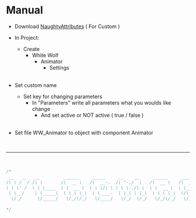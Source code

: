 # Manual

* Download [NaughtyAttributes](https://github.com/dbrizov/NaughtyAttributes) ( For Custom )

* In Project:
    - Create
        - White Wolf
            - Animator
                - Settings
<br /><br />
* Set custom name
    - Set key for changing parameters
        - In "Parameters" write all parameters what you woulds like change
            - And set active or NOT active ( true / false )
<br /><br />
* Set file WW_Animator to object with component Animator

<br />
<hr />
<br />

``` csharp
/*
 __   __   __         ______     _____     __    __     ______     ______     __  __     ______    
/\ \ /  / /\ \       /\  __ \   /\  __-.  /\ "-./  \   /\  __ \   /\  ___\   /\ \/ /    /\  __ \   
\ \ \' /  \ \ \____  \ \  __ \  \ \ \/\ \ \ \ \-./\ \  \ \  __ \  \ \___  \  \ \  _"-.  \ \  __ \  
 \ \__/    \ \_____\  \ \_\ \_\  \ \____-  \ \_\ \ \_\  \ \_\ \_\  \/\_____\  \ \_\ \_\  \ \_\ \_\ 
  \/_/      \/_____/   \/_/\/_/   \/____/   \/_/  \/_/   \/_/\/_/   \/_____/   \/_/\/_/   \/_/\/_/ 
                                                                                                   
*/
```